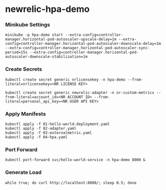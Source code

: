 # newrelic-hpa-demo

### Minikube Settings

```
minikube -p hpa-demo start --extra-config=controller-manager.horizontal-pod-autoscaler-upscale-delay=1m --extra-config=controller-manager.horizontal-pod-autoscaler-downscale-delay=1m --extra-config=controller-manager.horizontal-pod-autoscaler-sync-period=15s --extra-config=controller-manager.horizontal-pod-autoscaler-downscale-stabilization=1m
```

### Create Secrets

```
kubectl create secret generic nrlicensekey -n hpa-demo --from-literal=nrlicensekey=<NR LICENSE KEY> 

kubectl create secret generic newrelic-adapter -n nr-custom-metrics --from-literal=account_id=<NR ACCOUNT ID> --from-literal=personal_api_key=<NR USER API KEY>
```

### Apply Manifests

```
kubectl apply -f 01-hello-world-deployment.yaml
kubectl apply -f 02-adapter.yaml
kubectl apply -f 03-externalmetric.yaml
kubectl apply -f 04-hpa.yaml
```

### Port Forward

```
kubectl port-forward svc/hello-world-service -n hpa-demo 8000 &
```

### Generate Load

```
while true; do curl http://localhost:8000/; sleep 0.5; done
```